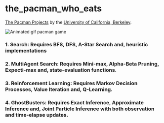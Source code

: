 # the_pacman_who_eats

[The Pacman Projects](http://ai.berkeley.edu/project_overview.html) by the [University of California, Berkeley](http://berkeley.edu/).

![Animated gif pacman game](http://ai.berkeley.edu/images/pacman_game.gif)

### 1. Search: Requires BFS, DFS, A-Star Search and, heuristic implementations

### 2. MultiAgent Search: Requires Mini-max, Alpha-Beta Pruning, Expecti-max and, state-evaluation functions.

### 3. Reinforcement Learning: Requires Markov Decision Processes, Value Iteration and, Q-Learning.

### 4. GhostBusters: Requires Exact Inference, Approximate Inference and, Joint Particle Inference with both observation and time-elapse updates.


